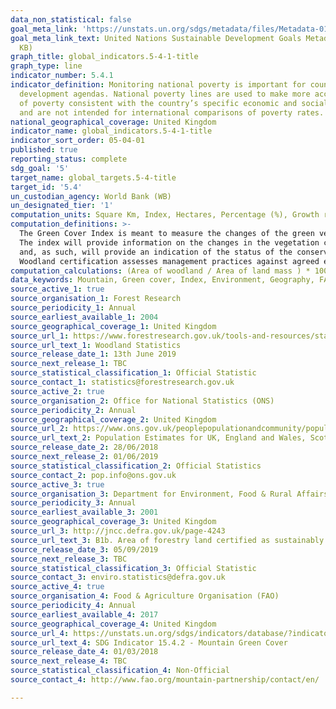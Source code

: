 ```yaml
---
data_non_statistical: false
goal_meta_link: 'https://unstats.un.org/sdgs/metadata/files/Metadata-01-02-01.pdf '
goal_meta_link_text: United Nations Sustainable Development Goals Metadata (PDF 98.2
  KB)
graph_title: global_indicators.5-4-1-title
graph_type: line
indicator_number: 5.4.1
indicator_definition: Monitoring national poverty is important for country-specific
  development agendas. National poverty lines are used to make more accurate estimates
  of poverty consistent with the country’s specific economic and social circumstances,
  and are not intended for international comparisons of poverty rates.
national_geographical_coverage: United Kingdom
indicator_name: global_indicators.5-4-1-title
indicator_sort_order: 05-04-01
published: true
reporting_status: complete
sdg_goal: '5'
target_name: global_targets.5-4-title
target_id: '5.4'
un_custodian_agency: World Bank (WB)
un_designated_tier: '1'
computation_units: Square Km, Index, Hectares, Percentage (%), Growth rate (%)
computation_definitions: >-
  The Green Cover Index is meant to measure the changes of the green vegetation in mountain areas - i.e. forest, shrubs, trees, pasture land, crop land, etc. – in order to monitor progress on the mountain target.
  The index will provide information on the changes in the vegetation cover
  and, as such, will provide an indication of the status of the conservation of mountain environments.
  Woodland certification assesses management practices against agreed environmental standards. Certification requires that wood products are harvested legally and sustainably, and that important wildlife habitats are identified and are not negatively impacted by management.
computation_calculations: (Area of woodland / Area of land mass ) * 100 OR (Area of certified woodland / Area of land mass ) * 100. Growth rates (%) are calculated by ((Area certified OR Total woodland Area in year n - Area certified OR Total woodland Area in year n-1) / Area certified OR Total woodland Area in year n-1) * 100
data_keywords: Mountain, Green cover, Index, Environment, Geography, FAO, forest, sustainability, forests, sustainable, woodland
source_active_1: true
source_organisation_1: Forest Research
source_periodicity_1: Annual
source_earliest_available_1: 2004
source_geographical_coverage_1: United Kingdom
source_url_1: https://www.forestresearch.gov.uk/tools-and-resources/statistics/statistics-by-topic/woodland-statistics/
source_url_text_1: Woodland Statistics
source_release_date_1: 13th June 2019
source_next_release_1: TBC
source_statistical_classification_1: Official Statistic 
source_contact_1: statistics@forestresearch.gov.uk
source_active_2: true
source_organisation_2: Office for National Statistics (ONS)
source_periodicity_2: Annual
source_geographical_coverage_2: United Kingdom
source_url_2: https://www.ons.gov.uk/peoplepopulationandcommunity/populationandmigration/populationestimates/datasets/populationestimatesforukenglandandwalesscotlandandnorthernireland
source_url_text_2: Population Estimates for UK, England and Wales, Scotland and Northern Ireland
source_release_date_2: 28/06/2018
source_next_release_2: 01/06/2019
source_statistical_classification_2: Official Statistics
source_contact_2: pop.info@ons.gov.uk
source_active_3: true
source_organisation_3: Department for Environment, Food & Rural Affairs (Defra)
source_periodicity_3: Annual
source_earliest_available_3: 2001
source_geographical_coverage_3: United Kingdom
source_url_3: http://jncc.defra.gov.uk/page-4243
source_url_text_3: B1b. Area of forestry land certified as sustainably managed
source_release_date_3: 05/09/2019
source_next_release_3: TBC
source_statistical_classification_3: Official Statistic 
source_contact_3: enviro.statistics@defra.gov.uk
source_active_4: true
source_organisation_4: Food & Agriculture Organisation (FAO)
source_periodicity_4: Annual
source_earliest_available_4: 2017
source_geographical_coverage_4: United Kingdom
source_url_4: https://unstats.un.org/sdgs/indicators/database/?indicator=15.4.2
source_url_text_4: SDG Indicator 15.4.2 - Mountain Green Cover
source_release_date_4: 01/03/2018
source_next_release_4: TBC
source_statistical_classification_4: Non-Official
source_contact_4: http://www.fao.org/mountain-partnership/contact/en/

---
```

